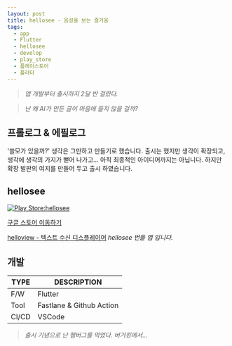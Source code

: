 ```yaml
---
layout: post
title: hellosee - 음성을 보는 즐거움 
tags:
  - app
  - Flutter
  - hellosee
  - develop
  - play_store
  - 플레이스토어
  - 플러터
---
```


>*앱 개발부터 출시까지 2달 반 걸렸다.*


>*난 왜 AI가 만든 글이 마음에 들지 않을 걸까?*


## 프롤로그 & 에필로그

'쓸모가 있을까?' 생각은 그만하고 만들기로 했습니다. 출시는 했지만 생각이 확장되고, 생각에 생각의 가지가 뻗어 나가고... 아직 최종적인 아이디어까지는 아닙니다. 하지만 확장 발판의 여지를 만들어 두고 출시 하였습니다.


## hellosee

[![Play Store:hellosee](https://github.com/uphoon/uphoon.github.io/assets/3182587/4380aa30-40a8-4fea-8895-036320f770a1)](https://play.google.com/store/apps/details?id=com.fourcushion2.hellosee)


[구글 스토어 이동하기](https://play.google.com/store/apps/details?id=com.fourcushion2.hellosee)

[helloview - 텍스트 수신 디스플레이어](https://play.google.com/store/apps/details?id=com.fourcushion.helloview)
_hellosee 번들 앱 입니다._


## 개발

| TYPE     | DESCRIPTION                  |
|----------|------------------------------|
| F/W      | Flutter                      |
| Tool     | Fastlane & Github Action     |
| CI/CD    | VSCode                       |



>*출시 기념으로 난 햄버그를 먹었다. 버거킹에서...*
